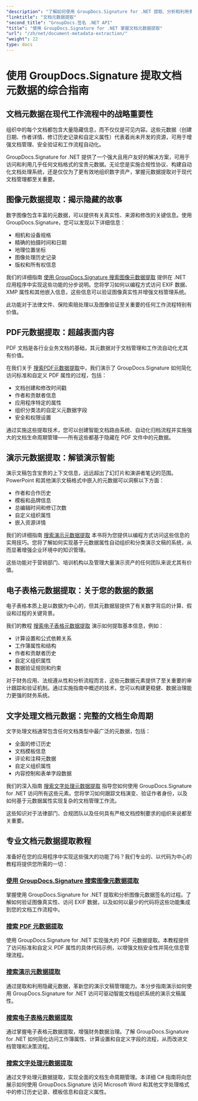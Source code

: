 ```yaml
---
"description": "了解如何使用 GroupDocs.Signature for .NET 提取、分析和利用多种文件格式的文档元数据。增强安全性、简化工作流程并获得宝贵的文档洞察。"
"linktitle": "文档元数据提取"
"second_title": "GroupDocs.签名 .NET API"
"title": "使用 GroupDocs.Signature for .NET 掌握文档元数据提取"
"url": "/zh/net/document-metadata-extraction/"
"weight": 22
type: docs
---
```

# 使用 GroupDocs.Signature 提取文档元数据的综合指南

## 文档元数据在现代工作流程中的战略重要性

组织中的每个文档都包含大量隐藏信息，而不仅仅是可见内容。这些元数据（创建日期、作者详情、修订历史记录和自定义属性）代表着尚未开发的资源，可用于增强文档管理、安全验证和工作流程自动化。

GroupDocs.Signature for .NET 提供了一个强大且用户友好的解决方案，可用于访问和利用几乎任何文档格式的宝贵元数据。无论您是实施合规性协议、构建自动化文档处理系统，还是仅仅为了更有效地组织数字资产，掌握元数据提取对于现代文档管理都至关重要。

## 图像元数据提取：揭示隐藏的故事

数字图像包含丰富的元数据，可以提供有关真实性、来源和修改的关键信息。使用 GroupDocs.Signature，您可以发现以下详细信息：

- 相机和设备规格
- 精确的拍摄时间和日期
- 地理位置坐标
- 图像处理历史记录
- 版权和所有权信息

我们的详细指南 [使用 GroupDocs.Signature 搜索图像元数据提取](./search-image-metadata-extraction/) 提供在 .NET 应用程序中实现这些功能的分步说明。您将学习如何以编程方式访问 EXIF 数据、XMP 属性和其他嵌入信息，这些信息可以验证图像真实性并增强文档管理系统。

此功能对于法律文件、保险索赔处理以及图像验证至关重要的任何工作流程特别有价值。

## PDF元数据提取：超越表面内容

PDF 文档是各行业业务文档的基础，其元数据对于文档管理和工作流自动化尤其有价值。

在我们关于 [搜索PDF元数据提取](./search-pdf-metadata-extraction/)中，我们演示了 GroupDocs.Signature 如何简化访问标准和自定义 PDF 属性的过程，包括：

- 文档创建和修改时间戳
- 作者和贡献者信息
- 应用程序特定的属性
- 组织分类法的自定义元数据字段
- 安全和权限设置

通过实施这些提取技术，您可以创建智能文档路由系统、自动化归档流程并实施强大的文档生命周期管理——所有这些都基于隐藏在 PDF 文件中的元数据。

## 演示元数据提取：解锁演示智能

演示文稿包含宝贵的上下文信息，远远超出了幻灯片和演讲者笔记的范围。PowerPoint 和其他演示文稿格式中嵌入的元数据可以洞察以下方面：

- 作者和合作历史
- 模板和品牌信息
- 总编辑时间和修订次数
- 自定义组织属性
- 嵌入资源详情

我们的详细指南 [搜索演示元数据提取](./search-presentation-metadata-extraction/) 本书将为您提供以编程方式访问这些信息的实用技巧。您将了解如何实现基于元数据属性自动组织和分类演示文稿的系统，从而显著增强企业环境中的知识管理。

这些功能对于营销部门、培训机构以及管理大量演示资产的任何团队来说尤其有价值。

## 电子表格元数据提取：关于您的数据的数据

电子表格本质上是以数据为中心的，但其元数据层提供了有关数字背后的计算、假设和过程的关键背景。

我们的教程 [搜索电子表格元数据提取](./search-spreadsheet-metadata-extraction/) 演示如何提取基本信息，例如：

- 计算设置和公式依赖关系
- 工作簿属性和结构
- 作者和贡献者历史
- 自定义组织属性
- 数据验证规则和约束

对于财务应用、法规遵从性和分析流程而言，这些元数据元素提供了至关重要的审计跟踪和验证机制。通过实施指南中概述的技术，您可以构建更稳健、数据治理能力更强的财务系统。

## 文字处理文档元数据：完整的文档生命周期

文字处理文档通常包含任何文档类型中最广泛的元数据，包括：

- 全面的修订历史
- 文档模板信息
- 评论和注释元数据
- 自定义组织属性
- 内容控制和表单字段数据

我们的深入指南 [搜索文字处理元数据提取](./search-word-processing-metadata-extraction/) 指导您如何使用 GroupDocs.Signature for .NET 访问所有这些元素。您将学习如何跟踪文档演变、验证作者身份，以及如何基于元数据属性实现复杂的文档管理工作流。

这些知识对于法律部门、合规团队以及任何具有严格文档控制要求的组织来说都至关重要。

## 专业文档元数据提取教程

准备好在您的应用程序中实现这些强大的功能了吗？我们专业的、以代码为中心的教程将提供您所需的一切：

### [使用 GroupDocs.Signature 搜索图像元数据提取](./search-image-metadata-extraction/)
掌握使用 GroupDocs.Signature for .NET 提取和分析图像元数据签名的过程。了解如何验证图像真实性、访问 EXIF 数据，以及如何以最少的代码将这些功能集成到您的文档工作流程中。

### [搜索 PDF 元数据提取](./search-pdf-metadata-extraction/)
使用 GroupDocs.Signature for .NET 实现强大的 PDF 元数据提取。本教程提供了访问标准和自定义 PDF 属性的具体代码示例，以增强文档安全性并简化信息管理流程。

### [搜索演示元数据提取](./search-presentation-metadata-extraction/)
通过提取和利用隐藏元数据，革新您的演示文稿管理能力。本分步指南演示如何使用 GroupDocs.Signature for .NET 访问可驱动智能文档组织系统的演示文稿属性。

### [搜索电子表格元数据提取](./search-spreadsheet-metadata-extraction/)
通过掌握电子表格元数据提取，增强财务数据治理。了解 GroupDocs.Signature for .NET 如何简化访问工作簿属性、计算设置和自定义字段的流程，从而改进文档管理和决策流程。

### [搜索文字处理元数据提取](./search-word-processing-metadata-extraction/)
通过文字处理元数据提取，实现全面的文档生命周期管理。本详细 C# 指南将向您展示如何使用 GroupDocs.Signature 访问 Microsoft Word 和其他文字处理格式中的修订历史记录、模板信息和自定义属性。
